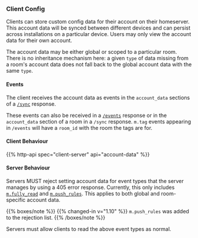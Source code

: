 
### Client Config

Clients can store custom config data for their account on their
homeserver. This account data will be synced between different devices
and can persist across installations on a particular device. Users may
only view the account data for their own account.

The account data may be either global or scoped to a particular room.
There is no inheritance mechanism here: a given `type` of data missing
from a room's account data does not fall back to the global account
data with the same `type`.

#### Events

The client receives the account data as events in the `account_data`
sections of a [`/sync`](#get_matrixclientv3sync) response.

These events can also be received in a [`/events`](#get_matrixclientv3events) response or in the
`account_data` section of a room in a `/sync` response. `m.tag` events appearing in
`/events` will have a `room_id` with the room the tags are for.

#### Client Behaviour

{{% http-api spec="client-server" api="account-data" %}}

#### Server Behaviour

Servers MUST reject setting account data for event types
that the server manages by using a 405 error response.
Currently, this only includes [`m.fully_read`](#mfully_read)
and [`m.push_rules`](#push-rules-events). This applies to
both global and room-specific account data.

{{% boxes/note %}}
{{% changed-in v="1.10" %}} `m.push_rules` was added to the rejection
list.
{{% /boxes/note %}}

Servers must allow clients to read the above event types as normal.
